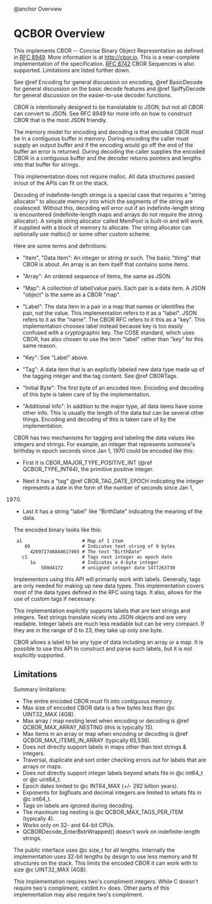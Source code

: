 @anchor Overview

# QCBOR Overview

This implements CBOR -- Concise Binary Object Representation as
defined in [RFC 8949](https://www.rfc-editor.org/rfc/rfc8949.html).
More information is at http://cbor.io.  This is a near-complete
implementation of the specification.
[RFC 8742](https://www.rfc-editor.org/rfc/rfc8742.html) CBOR Sequences is
also supported. Limitations are listed further down.

See @ref Encoding for general discussion on encoding,
@ref BasicDecode for general discussion on the basic decode features
and @ref SpiffyDecode for general discussion on the easier-to-use
decoder functions.

CBOR is intentionally designed to be translatable to JSON, but not
all CBOR can convert to JSON. See RFC 8949 for more info on how to
construct CBOR that is the most JSON friendly.

The memory model for encoding and decoding is that encoded CBOR must
be in a contiguous buffer in memory.  During encoding the caller must
supply an output buffer and if the encoding would go off the end of
the buffer an error is returned.  During decoding the caller supplies
the encoded CBOR in a contiguous buffer and the decoder returns
pointers and lengths into that buffer for strings.

This implementation does not require malloc. All data structures
passed in/out of the APIs can fit on the stack.

Decoding of indefinite-length strings is a special case that requires
a "string allocator" to allocate memory into which the segments of
the string are coalesced. Without this, decoding will error out if an
indefinite-length string is encountered (indefinite-length maps and
arrays do not require the string allocator). A simple string
allocator called MemPool is built-in and will work if supplied with a
block of memory to allocate. The string allocator can optionally use
malloc() or some other custom scheme.

Here are some terms and definitions:

- "Item", "Data Item": An integer or string or such. The basic "thing" that
CBOR is about. An array is an item itself that contains some items.

- "Array": An ordered sequence of items, the same as JSON.

- "Map": A collection of label/value pairs. Each pair is a data
item. A JSON "object" is the same as a CBOR "map".

- "Label": The data item in a pair in a map that names or identifies
the pair, not the value. This implementation refers to it as a
"label".  JSON refers to it as the "name". The CBOR RFC refers to it
this as a "key".  This implementation chooses label instead because
key is too easily confused with a cryptographic key. The COSE
standard, which uses CBOR, has also chosen to use the term "label"
rather than "key" for this same reason.

- "Key": See "Label" above.

- "Tag": A data item that is an explicitly labeled new data
type made up of the tagging integer and the tag content.
See @ref CBORTags.

- "Initial Byte": The first byte of an encoded item. Encoding and
decoding of this byte is taken care of by the implementation.

- "Additional Info": In addition to the major type, all data items
have some other info. This is usually the length of the data but can
be several other things. Encoding and decoding of this is taken care
of by the implementation.

CBOR has two mechanisms for tagging and labeling the data values like
integers and strings. For example, an integer that represents
someone's birthday in epoch seconds since Jan 1, 1970 could be
encoded like this:

- First it is CBOR_MAJOR_TYPE_POSITIVE_INT (@ref QCBOR_TYPE_INT64),
the primitive positive integer.

- Next it has a "tag" @ref CBOR_TAG_DATE_EPOCH indicating the integer
represents a date in the form of the number of seconds since Jan 1,
1970.

- Last it has a string "label" like "BirthDate" indicating the
meaning of the data.

The encoded binary looks like this:

     a1                      # Map of 1 item
        69                   # Indicates text string of 9 bytes
          426972746844617465 # The text "BirthDate"
       c1                    # Tags next integer as epoch date
          1a                 # Indicates a 4-byte integer
              580d4172       # unsigned integer date 1477263730

Implementors using this API will primarily work with
labels. Generally, tags are only needed for making up new data
types. This implementation covers most of the data types defined in
the RFC using tags. It also, allows for the use of custom tags if
necessary.

This implementation explicitly supports labels that are text strings
and integers. Text strings translate nicely into JSON objects and are
very readable.  Integer labels are much less readable but can be very
compact. If they are in the range of 0 to 23, they take up only one
byte.

CBOR allows a label to be any type of data including an array or a
map. It is possible to use this API to construct and parse such
labels, but it is not explicitly supported.

## Limitations

Summary limitations:
- The entire encoded CBOR must fit into contiguous memory.
- Max size of encoded CBOR data is a few bytes less than
  @c UINT32_MAX (4GB).
- Max array / map nesting level when encoding or decoding is
  @ref QCBOR_MAX_ARRAY_NESTING (this is typically 15).
- Max items in an array or map when encoding or decoding is
  @ref QCBOR_MAX_ITEMS_IN_ARRAY (typically 65,536).
- Does not directly support labels in maps other than text strings & integers.
- Traversal, duplicate and sort order checking errors out for labels that are arrays or maps.
- Does not directly support integer labels beyond whats fits in @c int64_t
  or @c uint64_t.
- Epoch dates limited to @c INT64_MAX (+/- 292 billion years).
- Exponents for bigfloats and decimal integers are limited to whats fits in
  @c int64_t.
- Tags on labels are ignored during decoding.
- The maximum tag nesting is @c QCBOR_MAX_TAGS_PER_ITEM (typically 4).
- Works only on 32- and 64-bit CPUs.
- QCBORDecode_EnterBstrWrapped() doesn't work on indefinite-length strings.

The public interface uses @c size_t for all lengths. Internally the
implementation uses 32-bit lengths by design to use less memory and
fit structures on the stack. This limits the encoded CBOR it can
work with to size @c UINT32_MAX (4GB).

This implementation requires two's compliment integers. While
C doesn't require two's compliment, <stdint.h> does. Other
parts of this implementation may also require two's compliment.
 
